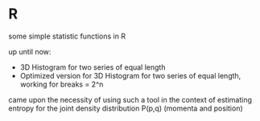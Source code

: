 # R
some simple statistic functions in R

up until now:

 - 3D Histogram for two series of equal length
 - Optimized version for 3D Histogram for two series of equal length, working for breaks = 2^n

came upon the necessity of using such a tool 
in the context of estimating entropy for the joint 
density distribution P(p,q) (momenta and position)

